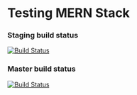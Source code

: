 # Testing MERN Stack

### Staging build status

[![Build Status](https://jenkins.nocturnal.quest/buildStatus/icon?job=mern-test-staging)](https://jenkins.nocturnal.quest/job/mern-test-staging/)

### Master build status

[![Build Status](https://jenkins.nocturnal.quest/buildStatus/icon?job=mern-test-production)](https://jenkins.nocturnal.quest/job/mern-test-production/)
